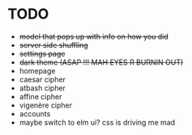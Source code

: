# TODO
- ~~model that pops up with info on how you did~~
- ~~server side shuffling~~
- ~~settings page~~
- ~~dark theme (ASAP !!! MAH EYES R BURNIN OUT)~~
- homepage
- caesar cipher
- atbash cipher
- affine cipher
- vigenère cipher
- accounts
- maybe switch to elm ui? css is driving me mad